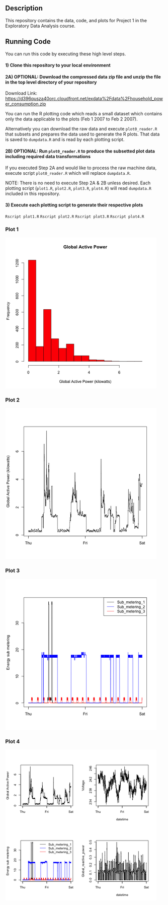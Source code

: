 ## Description

This repository contains the data, code, and plots for Project 1 in the Exploratory Data Analysis course.

## Running Code

You can run this code by executing these high level steps.

#### 1) Clone this repository to your local environment

#### 2A) OPTIONAL: Download the compressed data zip file and unzip the file in the top level directory of your repository

Download Link: https://d396qusza40orc.cloudfront.net/exdata%2Fdata%2Fhousehold_power_consumption.zip

You can run the R plotting code which reads a small dataset which contains only the data applicable to the plots (Feb 1 2007 to Feb 2 2007).

Alternatively you can download the raw data and execute `plot0_reader.R` that subsets and prepares the data used to generate the R plots.  That data is saved to `dumpdata.R` and is read by each plotting script.

#### 2B) OPTIONAL: Run `plot0_reader.R` to produce the subsetted plot data including required data transformations

If you executed Step 2A and would like to process the raw machine data, execute script `plot0_reader.R` which will replace `dumpdata.R`.

NOTE: There is no need to execute Step 2A & 2B unless desired.  Each plotting script (`plot1.R`, `plot2.R`, `plot3.R`, `plot4.R`) will read `dumpdata.R` included in this repository.

#### 3) Execute each plotting script to generate their respective plots

`Rscript plot1.R`
`Rscript plot2.R`
`Rscript plot3.R`
`Rscript plot4.R`

### Plot 1

![Plot 1](plot1.png)

### Plot 2

![Plot 2](plot2.png)

### Plot 3

![Plot 3](plot3.png)

### Plot 4

![Plot 4](plot4.png)
